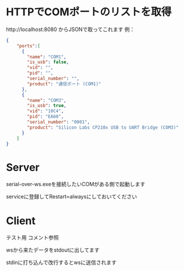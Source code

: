 # HTTPでCOMポートのリストを取得
http://localhost:8080
からJSONで取ってこれます
例：
```json
{
    "ports":[
      {
        "name": "COM1",
        "is_usb": false,
        "vid": "",
        "pid": "",
        "serial_number": "",
        "product": "通信ポート (COM1)"
      },
      {
        "name": "COM3",
        "is_usb": true,
        "vid": "10C4",
        "pid": "EA60",
        "serial_number": "0001",
        "product": "Silicon Labs CP210x USB to UART Bridge (COM3)"
      }
    ]
}
```

# Server
serial-over-ws.exeを接続したいCOMがある側で起動します

serviceに登録してRestart=alwaysにしておいてください

# Client
テスト用
コメント参照

wsから来たデータをstdoutに出してます

stdinに打ち込んで改行するとwsに送信されます